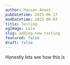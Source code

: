 ```yaml
---
author: Hassan Anees
pubDatetime: 2025-06-17
modDatetime: 2025-06-03
title: Testing
ogImage: Lala
slug: adding-new-testing
featured: false
draft: false
---
```

Honestly lets see how this is